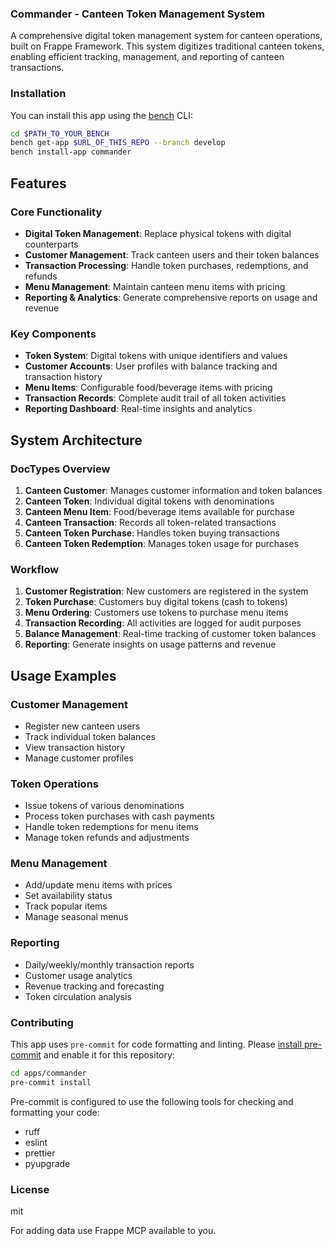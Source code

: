 ### Commander - Canteen Token Management System

A comprehensive digital token management system for canteen operations, built on Frappe Framework. This system digitizes traditional canteen tokens, enabling efficient tracking, management, and reporting of canteen transactions.

### Installation

You can install this app using the [bench](https://github.com/frappe/bench) CLI:

```bash
cd $PATH_TO_YOUR_BENCH
bench get-app $URL_OF_THIS_REPO --branch develop
bench install-app commander
```

## Features

### Core Functionality
- **Digital Token Management**: Replace physical tokens with digital counterparts
- **Customer Management**: Track canteen users and their token balances
- **Transaction Processing**: Handle token purchases, redemptions, and refunds
- **Menu Management**: Maintain canteen menu items with pricing
- **Reporting & Analytics**: Generate comprehensive reports on usage and revenue

### Key Components
- **Token System**: Digital tokens with unique identifiers and values
- **Customer Accounts**: User profiles with balance tracking and transaction history
- **Menu Items**: Configurable food/beverage items with pricing
- **Transaction Records**: Complete audit trail of all token activities
- **Reporting Dashboard**: Real-time insights and analytics

## System Architecture

### DocTypes Overview

1. **Canteen Customer**: Manages customer information and token balances
2. **Canteen Token**: Individual digital tokens with denominations
3. **Canteen Menu Item**: Food/beverage items available for purchase
4. **Canteen Transaction**: Records all token-related transactions
5. **Canteen Token Purchase**: Handles token buying transactions
6. **Canteen Token Redemption**: Manages token usage for purchases

### Workflow
1. **Customer Registration**: New customers are registered in the system
2. **Token Purchase**: Customers buy digital tokens (cash to tokens)
3. **Menu Ordering**: Customers use tokens to purchase menu items
4. **Transaction Recording**: All activities are logged for audit purposes
5. **Balance Management**: Real-time tracking of customer token balances
6. **Reporting**: Generate insights on usage patterns and revenue

## Usage Examples

### Customer Management
- Register new canteen users
- Track individual token balances
- View transaction history
- Manage customer profiles

### Token Operations
- Issue tokens of various denominations
- Process token purchases with cash payments
- Handle token redemptions for menu items
- Manage token refunds and adjustments

### Menu Management
- Add/update menu items with prices
- Set availability status
- Track popular items
- Manage seasonal menus

### Reporting
- Daily/weekly/monthly transaction reports
- Customer usage analytics
- Revenue tracking and forecasting
- Token circulation analysis

### Contributing

This app uses `pre-commit` for code formatting and linting. Please [install pre-commit](https://pre-commit.com/#installation) and enable it for this repository:

```bash
cd apps/commander
pre-commit install
```

Pre-commit is configured to use the following tools for checking and formatting your code:

- ruff
- eslint
- prettier
- pyupgrade

### License

mit


For adding data use Frappe MCP available to you. 